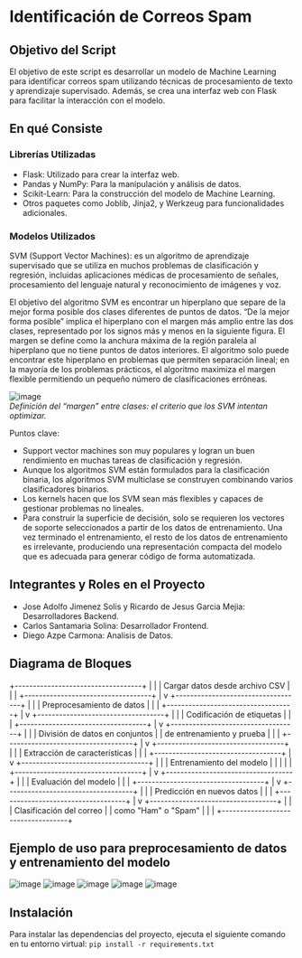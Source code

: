 # Identificación de Correos Spam
## Objetivo del Script
El objetivo de este script es desarrollar un modelo de Machine Learning para identificar correos spam utilizando técnicas de procesamiento de texto y aprendizaje supervisado. Además, se crea una interfaz web con Flask para facilitar la interacción con el modelo.

## En qué Consiste
### Librerías Utilizadas
- Flask: Utilizado para crear la interfaz web.
- Pandas y NumPy: Para la manipulación y análisis de datos.
- Scikit-Learn: Para la construcción del modelo de Machine Learning.
- Otros paquetes como Joblib, Jinja2, y Werkzeug para funcionalidades adicionales.

### Modelos Utilizados
SVM (Support Vector Machines): es un algoritmo de aprendizaje supervisado que se utiliza en muchos problemas de clasificación y regresión, incluidas aplicaciones médicas de procesamiento de señales, procesamiento del lenguaje natural y reconocimiento de imágenes y voz.

El objetivo del algoritmo SVM es encontrar un hiperplano que separe de la mejor forma posible dos clases diferentes de puntos de datos. “De la mejor forma posible” implica el hiperplano con el margen más amplio entre las dos clases, representado por los signos más y menos en la siguiente figura. El margen se define como la anchura máxima de la región paralela al hiperplano que no tiene puntos de datos interiores. El algoritmo solo puede encontrar este hiperplano en problemas que permiten separación lineal; en la mayoría de los problemas prácticos, el algoritmo maximiza el margen flexible permitiendo un pequeño número de clasificaciones erróneas.

![image](https://github.com/RicardoJGM/web-service-IA/assets/166866230/73cce429-ad41-43d9-8201-4c29099bcc2e)                                                                                                                                                       
                                                  *Definición del “margen” entre clases: el criterio que los SVM intentan optimizar.*

Puntos clave:
- Support vector machines son muy populares y logran un buen rendimiento en muchas tareas de clasificación y regresión.
- Aunque los algoritmos SVM están formulados para la clasificación binaria, los algoritmos SVM multiclase se construyen combinando varios clasificadores binarios.
- Los kernels hacen que los SVM sean más flexibles y capaces de gestionar problemas no lineales.
- Para construir la superficie de decisión, solo se requieren los vectores de soporte seleccionados a partir de los datos de entrenamiento. Una vez terminado el entrenamiento, el resto de los datos de entrenamiento es irrelevante, produciendo una representación compacta del modelo que es adecuada para generar código de forma automatizada.

## Integrantes y Roles en el Proyecto
* Jose Adolfo Jimenez Solis y  Ricardo de Jesus Garcia Mejia: Desarrolladores Backend.
* Carlos Santamaria Solina: Desarrollador Frontend.
* Diego Azpe Carmona: Analisis de Datos.

## Diagrama de Bloques

+-----------------------------------+
|                                   |
|   Cargar datos desde archivo CSV   |
|                                   |
+-----------------------------------+
                |
                v
+-----------------------------------+
|                                   |
|   Preprocesamiento de datos        |
|                                   |
+-----------------------------------+
                |
                v
+-----------------------------------+
|                                   |
|   Codificación de etiquetas        |
|                                   |
+-----------------------------------+
                |
                v
+-----------------------------------+
|                                   |
|   División de datos en conjuntos  |
|   de entrenamiento y prueba       |
|                                   |
+-----------------------------------+
                |
                v
+-----------------------------------+
|                                   |
|   Extracción de características   |
|                                   |
+-----------------------------------+
                |
                v
+-----------------------------------+
|                                   |
|   Entrenamiento del modelo        |
|                                   |
|                                   |
+-----------------------------------+
                |
                v
+-----------------------------------+
|                                   |
|   Evaluación del modelo           |
|                                   |
+-----------------------------------+
                |
                v
+-----------------------------------+
|                                   |
|   Predicción en nuevos datos      |
|                                   |
+-----------------------------------+
                |
                v
+-----------------------------------+
|                                   |
|   Clasificación del correo        |
|   como "Ham" o "Spam"             |
|                                   |
+-----------------------------------+

## Ejemplo de uso para preprocesamiento de datos y entrenamiento del modelo

![image](https://github.com/RicardoJGM/web-service-IA/assets/166866230/8c45b9e8-cbbd-45d8-b023-578cf7bd3a18)
![image](https://github.com/RicardoJGM/web-service-IA/assets/166866230/2ecbc425-9ab6-412b-ba6c-e9a31a5c2d6b)
![image](https://github.com/RicardoJGM/web-service-IA/assets/166866230/336d7bb9-ace5-469e-b649-c4d45cd1db98)
![image](https://github.com/RicardoJGM/web-service-IA/assets/166866230/4129b8a8-1500-4bc5-a4d3-56b0fb30b875)
![image](https://github.com/RicardoJGM/web-service-IA/assets/166866230/d1a268f7-ced1-4480-ab0b-74824ae6dc00)

## Instalación
Para instalar las dependencias del proyecto, ejecuta el siguiente comando en tu entorno virtual:
`pip install -r requirements.txt`
